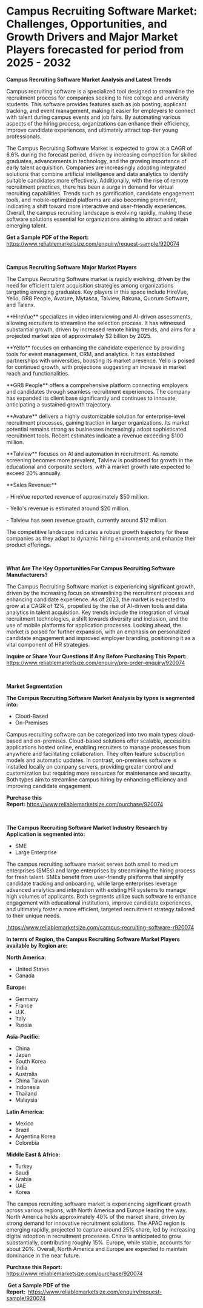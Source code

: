 <p><h1>Campus Recruiting Software Market: Challenges, Opportunities, and Growth Drivers and Major Market Players forecasted for period from 2025 - 2032</h1></p><p><strong>Campus Recruiting Software Market Analysis and Latest Trends</strong></p>
<p><p>Campus recruiting software is a specialized tool designed to streamline the recruitment process for companies seeking to hire college and university students. This software provides features such as job posting, applicant tracking, and event management, making it easier for employers to connect with talent during campus events and job fairs. By automating various aspects of the hiring process, organizations can enhance their efficiency, improve candidate experiences, and ultimately attract top-tier young professionals.</p><p>The Campus Recruiting Software Market is expected to grow at a CAGR of 6.6% during the forecast period, driven by increasing competition for skilled graduates, advancements in technology, and the growing importance of early talent acquisition. Companies are increasingly adopting integrated solutions that combine artificial intelligence and data analytics to identify suitable candidates more effectively. Additionally, with the rise of remote recruitment practices, there has been a surge in demand for virtual recruiting capabilities. Trends such as gamification, candidate engagement tools, and mobile-optimized platforms are also becoming prominent, indicating a shift toward more interactive and user-friendly experiences. Overall, the campus recruiting landscape is evolving rapidly, making these software solutions essential for organizations aiming to attract and retain emerging talent.</p></p>
<p><strong>Get a Sample PDF of the Report:&nbsp;</strong> <a href="https://www.reliablemarketsize.com/enquiry/request-sample/920074?utm_campaign=3212&utm_medium=2&utm_source=Github&utm_content=ia&utm_term=17042025&utm_id=campus-recruiting-software">https://www.reliablemarketsize.com/enquiry/request-sample/920074</a></p>
<p>&nbsp;</p>
<p><strong>Campus Recruiting Software Major Market Players</strong></p>
<p><p>The Campus Recruiting Software market is rapidly evolving, driven by the need for efficient talent acquisition strategies among organizations targeting emerging graduates. Key players in this space include HireVue, Yello, GR8 People, Avature, Mytasca, Talview, Rakuna, Quorum Software, and Talenx.</p><p>**HireVue** specializes in video interviewing and AI-driven assessments, allowing recruiters to streamline the selection process. It has witnessed substantial growth, driven by increased remote hiring trends, and aims for a projected market size of approximately $2 billion by 2025.</p><p>**Yello** focuses on enhancing the candidate experience by providing tools for event management, CRM, and analytics. It has established partnerships with universities, boosting its market presence. Yello is poised for continued growth, with projections suggesting an increase in market reach and functionalities.</p><p>**GR8 People** offers a comprehensive platform connecting employers and candidates through seamless recruitment experiences. The company has expanded its client base significantly and continues to innovate, anticipating a sustained growth trajectory.</p><p>**Avature** delivers a highly customizable solution for enterprise-level recruitment processes, gaining traction in larger organizations. Its market potential remains strong as businesses increasingly adopt sophisticated recruitment tools. Recent estimates indicate a revenue exceeding $100 million.</p><p>**Talview** focuses on AI and automation in recruitment. As remote screening becomes more prevalent, Talview is positioned for growth in the educational and corporate sectors, with a market growth rate expected to exceed 20% annually.</p><p>**Sales Revenue:**</p><p>- HireVue reported revenue of approximately $50 million.</p><p>- Yello's revenue is estimated around $20 million.</p><p>- Talview has seen revenue growth, currently around $12 million.</p><p>The competitive landscape indicates a robust growth trajectory for these companies as they adapt to dynamic hiring environments and enhance their product offerings.</p></p>
<p>&nbsp;</p>
<p><strong>What Are The Key Opportunities For Campus Recruiting Software Manufacturers?</strong></p>
<p><p>The Campus Recruiting Software market is experiencing significant growth, driven by the increasing focus on streamlining the recruitment process and enhancing candidate experience. As of 2023, the market is expected to grow at a CAGR of 12%, propelled by the rise of AI-driven tools and data analytics in talent acquisition. Key trends include the integration of virtual recruitment technologies, a shift towards diversity and inclusion, and the use of mobile platforms for application processes. Looking ahead, the market is poised for further expansion, with an emphasis on personalized candidate engagement and improved employer branding, positioning it as a vital component of HR strategies.</p></p>
<p><strong>Inquire or Share Your Questions If Any Before Purchasing This Report:</strong> <a href="https://www.reliablemarketsize.com/enquiry/pre-order-enquiry/920074?utm_campaign=3212&utm_medium=2&utm_source=Github&utm_content=ia&utm_term=17042025&utm_id=campus-recruiting-software">https://www.reliablemarketsize.com/enquiry/pre-order-enquiry/920074</a></p>
<p>&nbsp;</p>
<p><strong>Market Segmentation</strong></p>
<p><strong>The Campus Recruiting Software Market Analysis by types is segmented into:</strong></p>
<p><ul><li>Cloud-Based</li><li>On-Premises</li></ul></p>
<p><p>Campus recruiting software can be categorized into two main types: cloud-based and on-premises. Cloud-based solutions offer scalable, accessible applications hosted online, enabling recruiters to manage processes from anywhere and facilitating collaboration. They often feature subscription models and automatic updates. In contrast, on-premises software is installed locally on company servers, providing greater control and customization but requiring more resources for maintenance and security. Both types aim to streamline campus hiring by enhancing efficiency and improving candidate engagement.</p></p>
<p><strong>Purchase this Report:&nbsp;</strong><a href="https://www.reliablemarketsize.com/purchase/920074?utm_campaign=3212&utm_medium=2&utm_source=Github&utm_content=ia&utm_term=17042025&utm_id=campus-recruiting-software">https://www.reliablemarketsize.com/purchase/920074</a></p>
<p>&nbsp;</p>
<p><strong>The Campus Recruiting Software Market Industry Research by Application is segmented into:</strong></p>
<p><ul><li>SME</li><li>Large Enterprise</li></ul></p>
<p><p>The campus recruiting software market serves both small to medium enterprises (SMEs) and large enterprises by streamlining the hiring process for fresh talent. SMEs benefit from user-friendly platforms that simplify candidate tracking and onboarding, while large enterprises leverage advanced analytics and integration with existing HR systems to manage high volumes of applicants. Both segments utilize such software to enhance engagement with educational institutions, improve candidate experiences, and ultimately foster a more efficient, targeted recruitment strategy tailored to their unique needs.</p></p>
<p><a href="https://www.reliablemarketsize.com/campus-recruiting-software-r920074?utm_campaign=3212&utm_medium=2&utm_source=Github&utm_content=ia&utm_term=17042025&utm_id=campus-recruiting-software">&nbsp;https://www.reliablemarketsize.com/campus-recruiting-software-r920074</a></p>
<p><strong>In terms of Region, the Campus Recruiting Software Market Players available by Region are:</strong></p>
<p>
    <p> <strong> North America: </strong>
        <ul>
            <li>United States</li>
            <li>Canada</li>
        </ul>
        </p> 
    <p> <strong> Europe: </strong>
        <ul>
            <li>Germany</li>
            <li>France</li>
            <li>U.K.</li>
            <li>Italy</li>
            <li>Russia</li>
        </ul>
        </p> 
    <p> <strong> Asia-Pacific: </strong>
        <ul>
            <li>China</li>
            <li>Japan</li>
            <li>South Korea</li>
            <li>India</li>
            <li>Australia</li>
            <li>China Taiwan</li>
            <li>Indonesia</li>
            <li>Thailand</li>
            <li>Malaysia</li>
        </ul>
        </p> 
    <p> <strong> Latin America: </strong>
        <ul>
            <li>Mexico</li>
            <li>Brazil</li>
            <li>Argentina Korea</li>
            <li>Colombia</li>
        </ul>
        </p> 
    <p> <strong> Middle East & Africa: </strong>
        <ul>
            <li>Turkey</li>
            <li>Saudi</li>
            <li>Arabia</li>
            <li>UAE</li>
            <li>Korea</li>
        </ul>
    </p>
    </p>
<p><p>The campus recruiting software market is experiencing significant growth across various regions, with North America and Europe leading the way. North America holds approximately 40% of the market share, driven by strong demand for innovative recruitment solutions. The APAC region is emerging rapidly, projected to capture around 25% share, led by increasing digital adoption in recruitment processes. China is anticipated to grow substantially, contributing roughly 15%. Europe, while stable, accounts for about 20%. Overall, North America and Europe are expected to maintain dominance in the near future.</p></p>
<p><strong>Purchase this Report: </strong><a href="https://www.reliablemarketsize.com/purchase/920074?utm_campaign=3212&utm_medium=2&utm_source=Github&utm_content=ia&utm_term=17042025&utm_id=campus-recruiting-software">https://www.reliablemarketsize.com/purchase/920074</a></p>
<p>&nbsp;<strong>Get a Sample PDF of the Report:&nbsp;&nbsp;</strong><a href="https://www.reliablemarketsize.com/enquiry/request-sample/920074?utm_campaign=3212&utm_medium=2&utm_source=Github&utm_content=ia&utm_term=17042025&utm_id=campus-recruiting-software">https://www.reliablemarketsize.com/enquiry/request-sample/920074</a></p>
<p><strong></strong></p>
<p><p></p><p></p><p></p></p>
